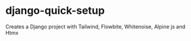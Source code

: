 # django-quick-setup
Creates a Django project with Tailwind, Flowbite, Whitenoise, Alpine js and Htmx
